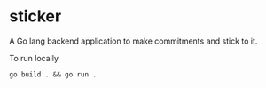 # sticker

A Go lang backend application to make commitments and stick to it.

To run locally

```
go build . && go run .
```
